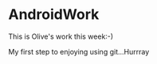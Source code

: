 AndroidWork
===========
This is Olive's work this week:-)

My first step to enjoying using git...Hurrray
